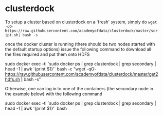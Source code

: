 # clusterdock

To setup a cluster based on clusterdock on a 'fresh' system, simply do
`wget -qO- https://raw.githubusercontent.com/academyofdata/clusterdock/master/script.sh|
 bash -s`

once the docker cluster is running (there should be two nodes started with the default startup options) issue the following command to download all the files required and put them onto HDFS

sudo docker exec -ti \`sudo docker ps | grep clusterdock | grep secondary | head -1 | awk '{print $1}'\` bash -c "wget -qO- https://raw.githubusercontent.com/academyofdata/clusterdock/master/get2hdfs.sh | bash -s"


Otherwise, one can log in to one of the containers (the secondary node in the example below) with the following command

sudo docker exec -ti \`sudo docker ps | grep clusterdock | grep secondary | head -1 | awk '{print $1}'\` bash

